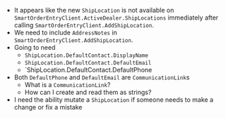 - It appears like the new `ShipLocation` is not available on `SmartOrderEntryClient.ActiveDealer.ShipLocations` immediately after calling `SmartOrderEntryClient.AddShipLocation`.
- We need to include `AddressNotes` in `SmartOrderEntryClient.AddShipLocation`.
- Going to need
	- `ShipLocation.DefaultContact.DisplayName`
	- `ShipLocation.DefaultContact.DefaultEmail`
	- `ShipLocation.DefaultContact.DefaultPhone
- Both `DefaultPhone` and `DefaultEmail` are `CommunicationLink`s
	- What is a `CommunicationLink`?
	- How can I create and read them as strings?
- I need the ability mutate a `ShipLocation` if someone needs to make a change or fix a mistake